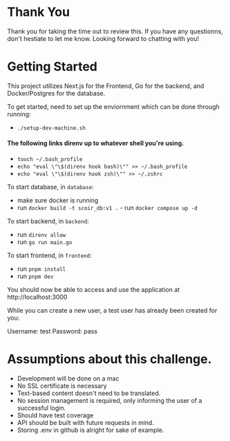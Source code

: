 # Thank You

Thank you for taking the time out to review this. If you have any questionns, don't hestiate to let me know. Looking forward to chatting with you!

# Getting Started

This project utilizes Next.js for the Frontend, Go for the backend, and Docker/Postgres for the database.

To get started, need to set up the enviornment which can be done through running:

- `./setup-dev-machine.sh`

#### The following links direnv up to whatever shell you're using.
- `touch ~/.bash_profile`
- `echo "eval \"\$(direnv hook bash)\"" >> ~/.bash_profile`
- `echo "eval \"\$(direnv hook zsh)\"" >> ~/.zshrc`

To start database, in `database`:

- make sure docker is running
- run `docker build -t scoir_db:v1 .` - run `docker compose up -d`

To start backend, in `backend`:

- run `direnv allow`
- run `go run main.go`

To start frontend, in `frontend`:

- run `pnpm install`
- run `pnpm dev`

You should now be able to access and use the application at http://localhost:3000

While you can create a new user, a test user has already been created for you: 

Username: test
Password: pass

# Assumptions about this challenge.

- Development will be done on a mac
- No SSL certificate is necessary
- Text-based content doesn't need to be translated.
- No session management is required, only informing the user of a successful login.
- Should have test coverage
- API should be built with future requests in mind.
- Storing .env in github is alright for sake of example.
